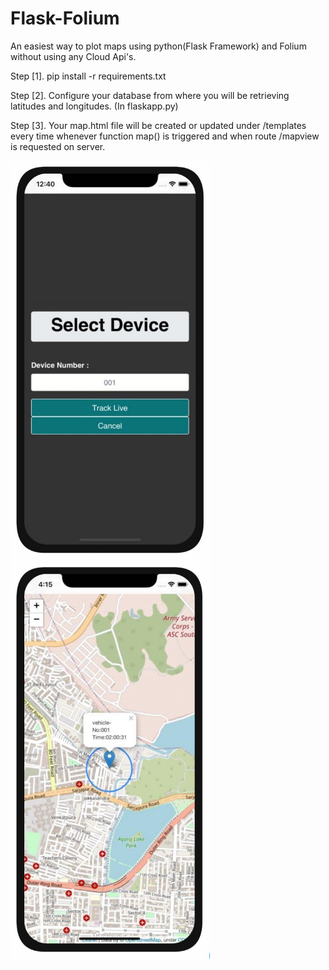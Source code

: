 # Flask-Folium
An easiest way to plot maps using python(Flask Framework) and Folium without using any Cloud Api's.


Step [1]. pip install -r requirements.txt

Step [2]. Configure your database from where you will be retrieving latitudes and longitudes. (In flaskapp.py)

Step [3]. Your map.html file will be created or updated under /templates every time whenever function map() is triggered and when route /mapview is    requested on server.

<a href="https://github.com/Vaishya26/Flask-Folium/blob/master/home.jpeg"><img src="https://github.com/Vaishya26/Flask-Folium/blob/master/home.jpeg" align="center" height="640" width="319" ></a>
<a href="https://github.com/Vaishya26/Flask-Folium/blob/master/mapView.jpeg"><img src="https://github.com/Vaishya26/Flask-Folium/blob/master/mapView.jpeg" align="center" height="640" width="319" ></a>

